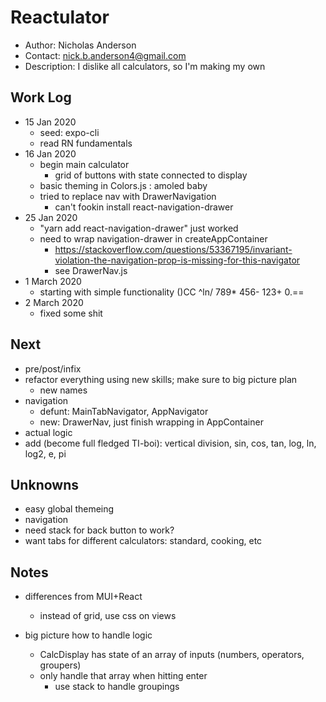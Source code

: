 # Reactulator

* Author: Nicholas Anderson
* Contact: nick.b.anderson4@gmail.com
* Description: I dislike all calculators, so I'm making my own

## Work Log

* 15 Jan 2020
  * seed: expo-cli
  * read RN fundamentals
* 16 Jan 2020
  * begin main calculator
    * grid of buttons with state connected to display
  * basic theming in Colors.js : amoled baby
  * tried to replace nav with DrawerNavigation
    * can't fookin install react-navigation-drawer
* 25 Jan 2020
  * "yarn add react-navigation-drawer" just worked
  * need to wrap navigation-drawer in createAppContainer
    * https://stackoverflow.com/questions/53367195/invariant-violation-the-navigation-prop-is-missing-for-this-navigator
    * see DrawerNav.js
* 1 March 2020
  * starting with simple functionality
    ()CC
    ^ln/
    789*
    456-
    123+
    0.==
* 2 March 2020
  * fixed some shit


## Next
* pre/post/infix
* refactor everything using new skills; make sure to big picture plan
  * new names
* navigation
  * defunt: MainTabNavigator, AppNavigator
  * new: DrawerNav, just finish wrapping in AppContainer
* actual logic
* add (become full fledged TI-boi): vertical division, sin, cos, tan, log, ln, log2, e, pi


## Unknowns

* easy global themeing
* navigation
* need stack for back button to work?
* want tabs for different calculators: standard, cooking, etc 

## Notes

* differences from MUI+React
  * instead of grid, use css on views

* big picture how to handle logic
  * CalcDisplay has state of an array of inputs (numbers, operators, groupers)
  * only handle that array when hitting enter
    * use stack to handle groupings 